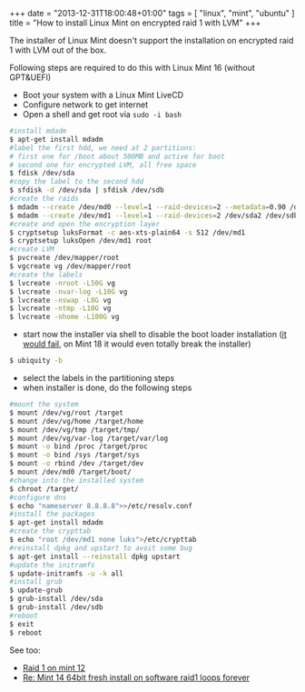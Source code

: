 +++
date = "2013-12-31T18:00:48+01:00"
tags = [ "linux", "mint", "ubuntu" ]
title = "How to install Linux Mint on encrypted raid 1 with LVM"
+++

The installer of Linux Mint doesn't support the installation on encrypted raid 1 with LVM out of the box.

Following steps are required to do this with Linux Mint 16 (without GPT&UEFI)

<!-- more -->

- Boot your system with a Linux Mint LiveCD
- Configure network to get internet
- Open a shell and get root via `sudo -i bash`

```bash
#install mdadm
$ apt-get install mdadm
#label the first hdd, we need at 2 partitions:
# first one for /boot about 500MB and active for boot
# second one for encrypted LVM, all free space
$ fdisk /dev/sda
#copy the label to the second hdd
$ sfdisk -d /dev/sda | sfdisk /dev/sdb
#create the raids
$ mdadm --create /dev/md0 --level=1 --raid-devices=2 --metadata=0.90 /dev/sda1 /dev/sdb1
$ mdadm --create /dev/md1 --level=1 --raid-devices=2 /dev/sda2 /dev/sdb2
#create and open the encryption layer
$ cryptsetup luksFormat -c aes-xts-plain64 -s 512 /dev/md1
$ cryptsetup luksOpen /dev/md1 root
#create LVM
$ pvcreate /dev/mapper/root
$ vgcreate vg /dev/mapper/root
#create the labels
$ lvcreate -nroot -L50G vg
$ lvcreate -nvar-log -L10G vg
$ lvcreate -nswap -L8G vg
$ lvcreate -ntmp -L10G vg
$ lvcreate -nhome -L100G vg
```

- start now the installer via shell to disable the boot loader installation ([it would fail](https://github.com/linuxmint/ubiquity/issues/24), on Mint 18 it would even totally break the installer)

```bash
$ ubiquity -b
```

- select the labels in the partitioning steps
- when installer is done, do the following steps

```bash
#mount the system
$ mount /dev/vg/root /target
$ mount /dev/vg/home /target/home
$ mount /dev/vg/tmp /target/tmp/
$ mount /dev/vg/var-log /target/var/log
$ mount -o bind /proc /target/proc
$ mount -o bind /sys /target/sys
$ mount -o rbind /dev /target/dev
$ mount /dev/md0 /target/boot/
#change into the installed system
$ chroot /target/
#configure dns
$ echo "nameserver 8.8.8.8">>/etc/resolv.conf
#install the packages
$ apt-get install mdadm
#create the crypttab
$ echo "root /dev/md1 none luks">/etc/crypttab
#reinstall dpkg and upstart to avoit some bug
$ apt-get install --reinstall dpkg upstart
#update the initramfs
$ update-initramfs -u -k all
#install grub
$ update-grub
$ grub-install /dev/sda
$ grub-install /dev/sdb
#reboot
$ exit
$ reboot
```

See too:

- [Raid 1 on mint 12](http://forums.linuxmint.com/viewtopic.php?f=46&t=89272#p514496)
- [Re: Mint 14 64bit fresh install on software raid1 loops forever](http://forums.linuxmint.com/viewtopic.php?f=46&t=117699#p669558)
